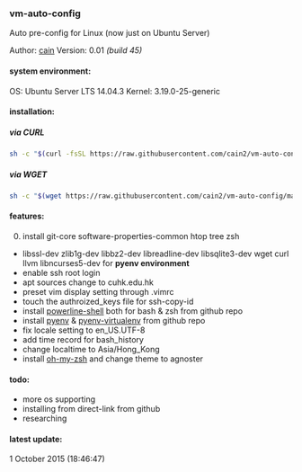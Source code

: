 ### vm-auto-config
Auto pre-config for Linux (now just on Ubuntu Server)

Author: [cain](mailto:cain@f5workshop.com)
Version: 0.01 *(build 45)*

#### system environment:
OS: Ubuntu Server LTS 14.04.3
Kernel: 3.19.0-25-generic

#### installation:
##### via CURL
```bash
sh -c "$(curl -fsSL https://raw.githubusercontent.com/cain2/vm-auto-config/master/vm-auto-config.sh)"
```

##### via WGET
```bash
sh -c "$(wget https://raw.githubusercontent.com/cain2/vm-auto-config/master/vm-auto-config.sh -O -)"
```

#### features:
0. install git-core software-properties-common htop tree zsh
+ libssl-dev zlib1g-dev libbz2-dev libreadline-dev libsqlite3-dev wget curl llvm libncurses5-dev for __pyenv environment__
+ enable ssh root login
+ apt sources change to cuhk.edu.hk
+ preset vim display setting through .vimrc
+ touch the authroized_keys file for ssh-copy-id
+ install [powerline-shell](https://github.com/milkbikis/powerline-shell) both for bash & zsh from github repo
+ install [pyenv](https://github.com/yyuu/pyenv) & [pyenv-virtualenv](https://github.com/yyuu/pyenv-virtualenv) from github repo
+ fix locale setting to en_US.UTF-8
+ add time record for bash_history
+ change localtime to Asia/Hong_Kong
+ install [oh-my-zsh](https://github.com/robbyrussell/oh-my-zsh) and change theme to agnoster

#### todo:
+ more os supporting
+ installing from direct-link from github
+ researching

#### latest update:
1 October 2015 (18:46:47)
